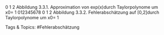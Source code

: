 0 1 2
Abbildung 3.3.1. Approximation von exp(x)durch Taylorpolynome um x0= 1
012345678
0 1 2
Abbildung 3.3.2. Fehlerabschätzung auf [0,2]durch Taylorpolynome um x0= 1

   Tags & Topics:
   #Fehlerabschätzung